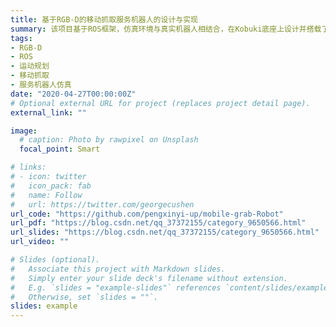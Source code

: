```yaml
---
title: 基于RGB-D的移动抓取服务机器人的设计与实现
summary: 该项目基于ROS框架，仿真环境与真实机器人相结合，在Kobuki底座上设计并搭载了一条带有夹爪的六自由度手臂，基于Kinect相机获取RGB-D图像实现室内SLAM和导航规划功能，同时结合科大讯飞开放平台和OpenCV开源图像处理库，赋予机器人身份认证、语音命令识别、物体识别等功能，利用图像识别物体位姿并通过对机械臂进行运动学规划，构造一款可以抓取递送物品的服务机器人。
tags:
- RGB-D
- ROS
- 运动规划
- 移动抓取
- 服务机器人仿真
date: "2020-04-27T00:00:00Z"
# Optional external URL for project (replaces project detail page).
external_link: ""

image:
  # caption: Photo by rawpixel on Unsplash
  focal_point: Smart

# links:
# - icon: twitter
#   icon_pack: fab
#   name: Follow
#   url: https://twitter.com/georgecushen
url_code: "https://github.com/pengxinyi-up/mobile-grab-Robot"
url_pdf: "https://blog.csdn.net/qq_37372155/category_9650566.html"
url_slides: "https://blog.csdn.net/qq_37372155/category_9650566.html"
url_video: ""

# Slides (optional).
#   Associate this project with Markdown slides.
#   Simply enter your slide deck's filename without extension.
#   E.g. `slides = "example-slides"` references `content/slides/example-slides.md`.
#   Otherwise, set `slides = ""`.
slides: example
---
```



